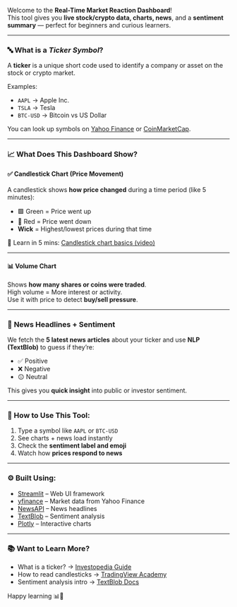 Welcome to the **Real-Time Market Reaction Dashboard**!  
This tool gives you **live stock/crypto data, charts, news**, and a **sentiment summary** — perfect for beginners and curious learners.

---

### 🔤 What is a *Ticker Symbol*?

A **ticker** is a unique short code used to identify a company or asset on the stock or crypto market.

Examples:
- `AAPL` → Apple Inc.
- `TSLA` → Tesla
- `BTC-USD` → Bitcoin vs US Dollar

You can look up symbols on [Yahoo Finance](https://finance.yahoo.com) or [CoinMarketCap](https://coinmarketcap.com).

---

### 📈 What Does This Dashboard Show?

#### ✅ **Candlestick Chart** (Price Movement)

A candlestick shows **how price changed** during a time period (like 5 minutes):

- 🟩 Green = Price went up
- 🔴 Red = Price went down
- **Wick** = Highest/lowest prices during that time

🔗 Learn in 5 mins: [Candlestick chart basics (video)](https://youtu.be/nSJP0kXrZ4k)

---

#### 📊 **Volume Chart**

Shows **how many shares or coins were traded**.  
High volume = More interest or activity.  
Use it with price to detect **buy/sell pressure**.

---

### 📰 **News Headlines + Sentiment**

We fetch the **5 latest news articles** about your ticker and use **NLP (TextBlob)** to guess if they’re:
- ✅ Positive
- ❌ Negative
- 😐 Neutral

This gives you **quick insight** into public or investor sentiment.

---

### 🧠 How to Use This Tool:

1. Type a symbol like `AAPL` or `BTC-USD`
2. See charts + news load instantly
3. Check the **sentiment label and emoji**
4. Watch how **prices respond to news**

---

### ⚙️ Built Using:

- [Streamlit](https://streamlit.io) – Web UI framework
- [yfinance](https://pypi.org/project/yfinance/) – Market data from Yahoo Finance
- [NewsAPI](https://newsapi.org) – News headlines
- [TextBlob](https://textblob.readthedocs.io/en/dev/) – Sentiment analysis
- [Plotly](https://plotly.com/python/) – Interactive charts

---

### 📚 Want to Learn More?

- What is a ticker? → [Investopedia Guide](https://www.investopedia.com/terms/t/ticker.asp)
- How to read candlesticks → [TradingView Academy](https://www.tradingview.com/education/)
- Sentiment analysis intro → [TextBlob Docs](https://textblob.readthedocs.io/en/dev/)

Happy learning 📊🚀